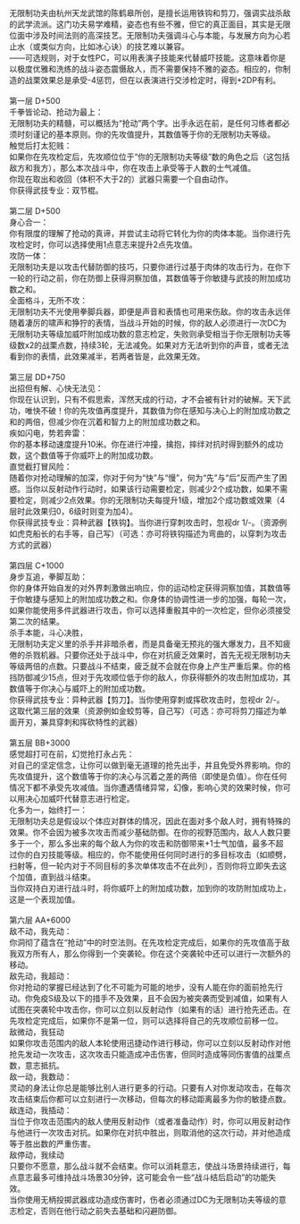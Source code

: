 <title>无限制功夫</title>
<meta name="GENERATOR" content="WinCHM">
<meta http-equiv="Content-Type" content="text/html; charset=gb2312">
<br>无限制功夫由杭州天龙武馆的陈鹤皋所创，是擅长运用铁钩和剪刀，强调实战杀敌的武学流派。这门功夫易学难精，姿态也有些不雅，但它的真正面目，其实是无限位面中涉及时间法则的高深技艺。无限制功夫强调斗心与本能，与发展方向为心若止水（或类似方向，比如冰心诀）的技艺难以兼容。
<br>——可选规则，对于女性PC，可以用表演子技能来代替威吓技能。这意味着你是以极度优雅和洗练的战斗姿态震慑敌人，而不需要保持不雅的姿态。相应的，你制造的战栗效果总是承受-4惩罚，但在以表演进行交涉检定时，得到+2DP有利。
<br>
<br>第一层 D+500
<br>千拳皆论动、抢动为最上：
<br>无限制功夫的精髓，可以概括为“抢动”两个字。出手永远在前，是任何习练者都必须时刻谨记的基本原则。你的先攻值提升，其数值等于你的无限制功夫等级。
<br>触觉后打太犯贱：
<br>如果你在先攻检定后，先攻顺位位于“你的无限制功夫等级”数的角色之后（这包括敌方和我方），那么本次战斗中，你在攻击上承受等于人数的士气减值。
<br>你现在取出和收回（体积不大于2的）武器只需要一个自由动作。
<br>你获得武技专业：双节棍。
<br>
<br>第二层 D+500
<br>身心合一：
<br>你有限度的理解了抢动的真谛，并尝试主动将它转化为你的肉体本能。当你进行先攻检定时，你可以选择使用1点意志来提升2点先攻值。
<br>攻防一体：
<br>无限制功夫是以攻击代替防御的技巧，只要你进行过基于肉体的攻击行为，在你下一轮的行动之前，你在防御上获得洞察加值，其数值等于你敏捷与武技的附加成功数之和。
<br>全面格斗，无所不攻：
<br>无限制功夫不光使用拳脚兵器，即便是声音和表情也可用来伤敌。你的攻击永远伴随着凄厉的啸声和狰狞的表情，当战斗开始的时候，你的敌人必须进行一次DC为无限制功夫等级加威吓附加成功数的意志检定，失败则承受相当于你无限制功夫等级数x2的战栗点数，持续3轮，无法减免。如果对方无法听到你的声音，或者无法看到你的表情，此效果减半，若两者皆是，此效果无效。
<br>
<br>第三层 DD+750
<br>出招但有解、心快无法见：
<br>你现在认识到，只有不假思索，浑然天成的行动，才不会被有针对的破解。天下武功，唯快不破！你的先攻值再度提升，其数值为你在感知与决心上的附加成功数之和的两倍，但减少你在沉着和智力上的附加成功数之和。
<br>疾如闪电，势若奔雷：
<br>你的基本移动速度提升10米。你在进行冲撞，擒抱，摔绊对抗时得到额外的成功数，这个数值等于你威吓上的附加成功数。
<br>直觉截打冒风险：
<br>随着你对抢动理解的加深，你对于何为“快”与“慢”，何为“先”与“后”反而产生了困惑。当你以反射动作行动时，如果该行动需要检定，则减少2个成功数，如果不需要检定，则减少2点效果。你的无限制功夫每提升1级，增加2个成功数或效果（4层时此效果归0，6级时则变为加4）。
<br>你获得武技专业：异种武器【铁钩】。当你进行穿刺攻击时，忽视dr 1/-。（资源例如虎克船长的右手等，自己写）（可选：亦可将铁钩描述为弯曲的，以穿刺为攻击方式的武器）
<br>
<br>第四层 C+1000 
<br>身步互追，拳脚互助：
<br>你的身体开始自发的对外界刺激做出响应，你的运动检定获得洞察加值，其数值等于你敏捷与感知上的附加成功数之和。你身体的协调性进一步的加强，每轮一次，如果你能使用多件武器进行攻击，你可以选择重骰其中的一次检定，但你必须接受第二次的结果。
<br>杀手本能，斗心决胜，
<br>无限制功夫定义里的杀手并非暗杀者，而是具备毫无预兆的强大爆发力，且不知疲倦的杀戮机器。只要你还处于战斗中，你在对抗疲乏效果时，首先无视无限制功夫等级两倍的点数。只要战斗不结束，疲乏就不会就在你身上产生严重后果。你的格挡防御减少15点，但对于先攻顺位低于你的敌人，你获得额外的攻击附加成功，其数值等于你决心与威吓上的附加成功数。
<br>你获得武技专业：异种武器【剪刀】。当你使用穿刺或挥砍攻击时，忽视dr 2/-。这取代第三层的效果（资源例如金蛟剪等，自己写）（可选：亦可将剪刀描述为单面开刃，兼具穿刺和挥砍特性的武器）
<br>
<br>第五层 BB+3000 
<br>感觉超打可在前，幻觉抢打永占先：
<br>对自己的坚定信念，让你可以做到毫无道理的抢先出手，并且免受外界影响。你的先攻值提升，这个数值等于你的决心与沉着之差的两倍（即使是负值）。你在任何情况下都不承受先攻减值。当你遭遇情绪异常，幻像，影响心灵的效果时候，你可以用决心加威吓代替意志进行检定。
<br>化多为一，始终打一：
<br>无限制功夫总是假设以个体应对群体的情况，因此在面对多个敌人时，拥有特殊的效果。你不会因为被多次攻击而减少基础防御。在你的视野范围内，敌人人数只要多于一个，那么多出来的每个敌人为你的攻击和防御带来+1士气加值，最多不超过你的白刃技能等级。相应的，你不能使用任何同时进行的多目标攻击（如顺劈，扫射等，但一轮内对于不同目标的多次单体攻击不在此列），否则你将立即失去这个加值，直到战斗结束。
<br>当你双持白刃进行战斗时，将你威吓上的附加成功数，加到你的攻防附加成功上，这是一个表现加值。
<br>
<br>第六层 AA+6000
<br>敌不动，我先动：
<br>你洞彻了蕴含在“抢动”中的时空法则。在先攻检定完成后，如果你的先攻值高于敌我双方所有人，那么你得到一个突袭轮。你在这个突袭轮中还可以进行一次额外的移动。
<br>敌先动，我超动：
<br>你对抢动的掌握已经达到了化不可能为可能的地步，没有人能在你的面前抢先行动。你免疫S级及以下的措手不及效果，且不会因为被突袭而受到减值，如果有人试图在突袭轮中攻击你，你可以立刻以反射动作（如果有的话）进行抢先还击。在先攻检定完成后，如果你不是第一位，则可以选择将自己的先攻顺位前移一位。
<br>敌微动，我狂动
<br>如果你攻击范围内的敌人本轮使用迅捷动作进行移动，你可以立刻以反射动作对他抢先发动一次攻击，这次攻击只能造成冲击伤害，但同时造成等同伤害值的战栗点数，意志抵抗。
<br>敌一动，我数动：
<br>灵动的身法让你总是能够比别人进行更多的行动。只要有人对你发动攻击，在每次攻击结束后你都可以立刻进行一次移动，但每次的移动距离最多为你的敏捷点数。
<br>敌连动，我插动：
<br>当位于你攻击范围内的敌人使用反射动作（或者准备动作）时，你可以用反射动作与他进行一次攻击对抗。如果你在对抗中胜出，则取消他的这次行动，并对他造成等于胜出数的严重伤害。
<br>敌停动，我续动
<br>只要你不愿意，那么战斗就不会结束。你可以消耗意志，使战斗场景持续进行，每点意志最多可维持战斗场景30分钟，这可能会令一些“战斗结后启动”的功能失效。
<br>当你使用无柄投掷武器成功造成伤害时，伤者必须通过DC为无限制功夫等级的意志检定，否则在他行动之前失去基础和闪避防御。
